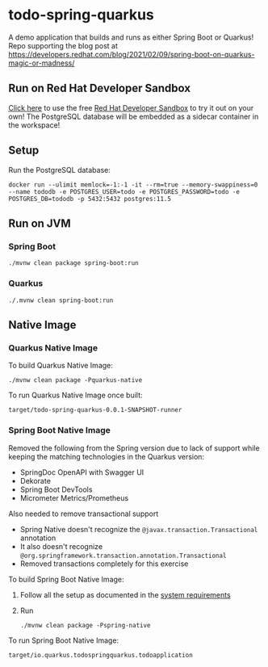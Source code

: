 # todo-spring-quarkus
A demo application that builds and runs as either Spring Boot or Quarkus! Repo supporting the blog post at https://developers.redhat.com/blog/2021/02/09/spring-boot-on-quarkus-magic-or-madness/

## Run on Red Hat Developer Sandbox
[Click here](https://workspaces.openshift.com/f?url=https://github.com/edeandrea/todo-spring-quarkus) to use the free [Red Hat Developer Sandbox](https://developers.redhat.com/developer-sandbox) to try it out on your own! The PostgreSQL database will be embedded as a sidecar container in the workspace!

## Setup
Run the PostgreSQL database:

```
docker run --ulimit memlock=-1:-1 -it --rm=true --memory-swappiness=0 --name tododb -e POSTGRES_USER=todo -e POSTGRES_PASSWORD=todo -e POSTGRES_DB=tododb -p 5432:5432 postgres:11.5
```

## Run on JVM
### Spring Boot

```
./mvnw clean package spring-boot:run
```

### Quarkus

```
./.mvnw clean spring-boot:run
```

## Native Image
### Quarkus Native Image

To build Quarkus Native Image:

```shell
./mvnw clean package -Pquarkus-native
```

To run Quarkus Native Image once built:

```shell
target/todo-spring-quarkus-0.0.1-SNAPSHOT-runner
```

### Spring Boot Native Image
Removed the following from the Spring version due to lack of support while keeping the matching technologies in the Quarkus version:
- SpringDoc OpenAPI with Swagger UI
- Dekorate
- Spring Boot DevTools
- Micrometer Metrics/Prometheus

Also needed to remove transactional support
- Spring Native doesn't recognize the `@javax.transaction.Transactional` annotation
- It also doesn't recognize `@org.springframework.transaction.annotation.Transactional`
- Removed transactions completely for this exercise

To build Spring Boot Native Image:
1. Follow all the setup as documented in the [system requirements](https://docs.spring.io/spring-native/docs/current/reference/htmlsingle/#_system_requirements_2)
1. Run

   ```shell
   ./mvnw clean package -Pspring-native
   ```

To run Spring Boot Native Image:

```shell
target/io.quarkus.todospringquarkus.todoapplication
```
